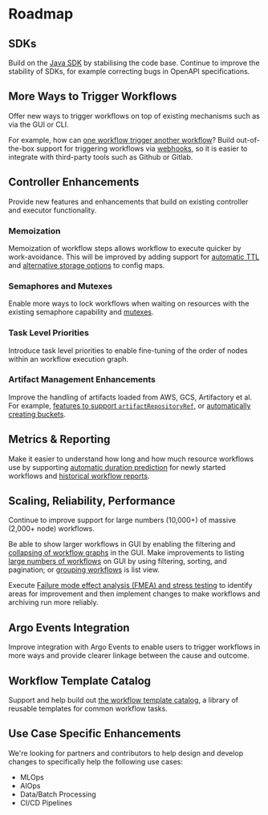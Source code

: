 # Roadmap
## SDKs

Build on the [Java SDK](https://github.com/argoproj-labs/argo-client-java) by stabilising the code base. Continue to improve the stability of SDKs, for example correcting bugs in OpenAPI specifications.

## More Ways to Trigger Workflows

Offer new ways to trigger workflows on top of existing mechanisms such as via the GUI or CLI. 

For example, how can [one workflow trigger another workflow](https://github.com/argoproj/argo-workflows/issues/3295)? Build out-of-the-box support for triggering workflows via [webhooks](https://github.com/argoproj/argo-workflows/issues/2667), so it is easier to integrate with third-party tools such as Github or Gitlab. 

## Controller Enhancements

Provide new features and enhancements that build on existing controller and executor functionality. 

### Memoization

Memoization of workflow steps allows workflow to execute quicker by work-avoidance. This will be improved by adding support for [automatic TTL](https://github.com/argoproj/argo-workflows/issues/3593) and [alternative storage options](https://github.com/argoproj/argo-workflows/issues/3587) to config maps.

### Semaphores and Mutexes

Enable more ways to lock workflows when waiting on resources with the existing semaphore capability and [mutexes](https://github.com/argoproj/argo-workflows/issues/2677).

### Task Level Priorities

Introduce task level priorities to enable fine-tuning of the order of nodes within an workflow execution graph.

### Artifact Management Enhancements

Improve the handling of artifacts loaded from AWS, GCS, Artifactory et al.  For example, [features to support `artifactRepositoryRef`](https://github.com/argoproj/argo-workflows/issues/3307), or [automatically creating buckets](https://github.com/argoproj/argo-workflows/issues/3586).

## Metrics & Reporting

Make it easier to understand how long and how much resource workflows use by supporting [automatic duration prediction](https://github.com/argoproj/argo-workflows/issues/2717) for newly started workflows and [historical workflow reports](https://github.com/argoproj/argo-workflows/issues/3557).

## Scaling, Reliability, Performance

Continue to improve support for large numbers (10,000+) of massive (2,000+ node) workflows.

Be able to show larger workflows in GUI by enabling the filtering and [collapsing of workflow graphs](https://github.com/argoproj/argo-workflows/issues/3527) in the GUI. Make improvements to listing [large numbers of workflows](https://github.com/argoproj/argo-workflows/issues/3590) on GUI by using filtering, sorting, and  pagination; or [grouping workflows](https://github.com/argoproj/argo-workflows/issues/3591) is list view.

Execute [Failure mode effect analysis (FMEA) and stress testing](https://github.com/argoproj/argo-workflows/issues/3751) to identify areas for improvement and then implement changes to make workflows and archiving run more reliably.

## Argo Events Integration

Improve integration with Argo Events to enable users to trigger workflows in more ways and provide clearer linkage between the cause and outcome.

## Workflow Template Catalog

Support and help build out [the workflow template catalog](https://argoproj-labs.github.io/argo-workflows-catalog/), a library of reusable templates for common workflow tasks.

## Use Case Specific Enhancements

We're looking for partners and contributors to help design and develop changes to specifically help the following use cases:

* MLOps
* AIOps
* Data/Batch Processing
* CI/CD Pipelines

